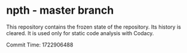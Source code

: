 # npth - master branch

This repository contains the frozen state of the repository.
Its history is cleared. It is used only for static code
analysis with Codacy.

Commit Time: 1722906488